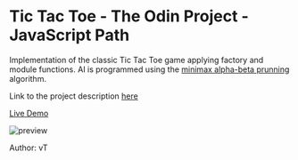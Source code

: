 # Tic Tac Toe - The Odin Project - JavaScript Path
Implementation of the classic Tic Tac Toe game applying factory and module functions. AI is programmed using the [minimax alpha-beta prunning](https://en.wikipedia.org/wiki/Minimax) algorithm.

Link to the project description [here](https://www.theodinproject.com/lessons/node-path-javascript-tic-tac-toe)

[Live Demo](https://ng9891.github.io/my-odin-project/js_fullstack/tic_tac_toe/)

![preview](https://storage.googleapis.com/picboi-39298.appspot.com/final/LflhHum1_1000x800)

Author: vT